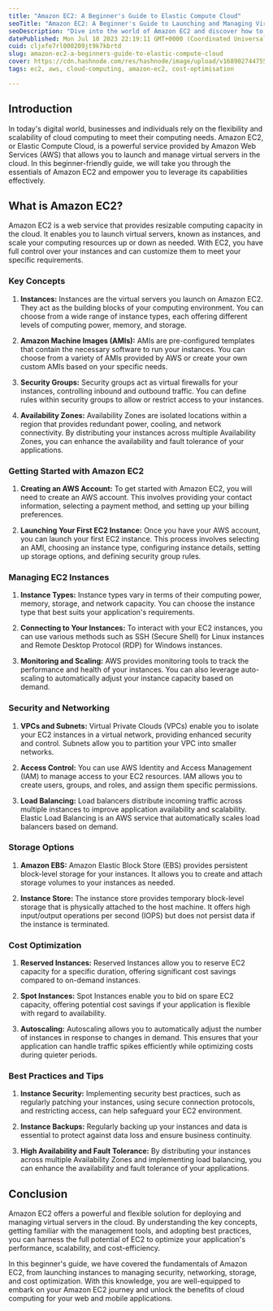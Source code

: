 ```yaml
---
title: "Amazon EC2: A Beginner's Guide to Elastic Compute Cloud"
seoTitle: "Amazon EC2: A Beginner's Guide to Launching and Managing Virtual"
seoDescription: "Dive into the world of Amazon EC2 and discover how to effortlessly launch, manage, and scale virtual servers in the cloud."
datePublished: Mon Jul 10 2023 22:19:11 GMT+0000 (Coordinated Universal Time)
cuid: cljxfe7rl000209jt9k7kbrtd
slug: amazon-ec2-a-beginners-guide-to-elastic-compute-cloud
cover: https://cdn.hashnode.com/res/hashnode/image/upload/v1689027447550/e6d7a91d-e8ac-4162-b930-ce6c091544ba.png
tags: ec2, aws, cloud-computing, amazon-ec2, cost-optimisation

---
```


## Introduction

In today's digital world, businesses and individuals rely on the flexibility and scalability of cloud computing to meet their computing needs. Amazon EC2, or Elastic Compute Cloud, is a powerful service provided by Amazon Web Services (AWS) that allows you to launch and manage virtual servers in the cloud. In this beginner-friendly guide, we will take you through the essentials of Amazon EC2 and empower you to leverage its capabilities effectively.

## What is Amazon EC2?

Amazon EC2 is a web service that provides resizable computing capacity in the cloud. It enables you to launch virtual servers, known as instances, and scale your computing resources up or down as needed. With EC2, you have full control over your instances and can customize them to meet your specific requirements.

### Key Concepts

1. **Instances:** Instances are the virtual servers you launch on Amazon EC2. They act as the building blocks of your computing environment. You can choose from a wide range of instance types, each offering different levels of computing power, memory, and storage.
    
2. **Amazon Machine Images (AMIs):** AMIs are pre-configured templates that contain the necessary software to run your instances. You can choose from a variety of AMIs provided by AWS or create your own custom AMIs based on your specific needs.
    
3. **Security Groups:** Security groups act as virtual firewalls for your instances, controlling inbound and outbound traffic. You can define rules within security groups to allow or restrict access to your instances.
    
4. **Availability Zones:** Availability Zones are isolated locations within a region that provides redundant power, cooling, and network connectivity. By distributing your instances across multiple Availability Zones, you can enhance the availability and fault tolerance of your applications.
    

### Getting Started with Amazon EC2

1. **Creating an AWS Account:** To get started with Amazon EC2, you will need to create an AWS account. This involves providing your contact information, selecting a payment method, and setting up your billing preferences.
    
2. **Launching Your First EC2 Instance:** Once you have your AWS account, you can launch your first EC2 instance. This process involves selecting an AMI, choosing an instance type, configuring instance details, setting up storage options, and defining security group rules.
    

### Managing EC2 Instances

1. **Instance Types:** Instance types vary in terms of their computing power, memory, storage, and network capacity. You can choose the instance type that best suits your application's requirements.
    
2. **Connecting to Your Instances:** To interact with your EC2 instances, you can use various methods such as SSH (Secure Shell) for Linux instances and Remote Desktop Protocol (RDP) for Windows instances.
    
3. **Monitoring and Scaling:** AWS provides monitoring tools to track the performance and health of your instances. You can also leverage auto-scaling to automatically adjust your instance capacity based on demand.
    

### Security and Networking

1. **VPCs and Subnets:** Virtual Private Clouds (VPCs) enable you to isolate your EC2 instances in a virtual network, providing enhanced security and control. Subnets allow you to partition your VPC into smaller networks.
    
2. **Access Control:** You can use AWS Identity and Access Management (IAM) to manage access to your EC2 resources. IAM allows you to create users, groups, and roles, and assign them specific permissions.
    
3. **Load Balancing:** Load balancers distribute incoming traffic across multiple instances to improve application availability and scalability. Elastic Load Balancing is an AWS service that automatically scales load balancers based on demand.
    

### Storage Options

1. **Amazon EBS:** Amazon Elastic Block Store (EBS) provides persistent block-level storage for your instances. It allows you to create and attach storage volumes to your instances as needed.
    
2. **Instance Store:** The instance store provides temporary block-level storage that is physically attached to the host machine. It offers high input/output operations per second (IOPS) but does not persist data if the instance is terminated.
    

### Cost Optimization

1. **Reserved Instances:** Reserved Instances allow you to reserve EC2 capacity for a specific duration, offering significant cost savings compared to on-demand instances.
    
2. **Spot Instances:** Spot Instances enable you to bid on spare EC2 capacity, offering potential cost savings if your application is flexible with regard to availability.
    
3. **Autoscaling:** Autoscaling allows you to automatically adjust the number of instances in response to changes in demand. This ensures that your application can handle traffic spikes efficiently while optimizing costs during quieter periods.
    

### Best Practices and Tips

1. **Instance Security:** Implementing security best practices, such as regularly patching your instances, using secure connection protocols, and restricting access, can help safeguard your EC2 environment.
    
2. **Instance Backups:** Regularly backing up your instances and data is essential to protect against data loss and ensure business continuity.
    
3. **High Availability and Fault Tolerance:** By distributing your instances across multiple Availability Zones and implementing load balancing, you can enhance the availability and fault tolerance of your applications.
    

## Conclusion

Amazon EC2 offers a powerful and flexible solution for deploying and managing virtual servers in the cloud. By understanding the key concepts, getting familiar with the management tools, and adopting best practices, you can harness the full potential of EC2 to optimize your application's performance, scalability, and cost-efficiency.

In this beginner's guide, we have covered the fundamentals of Amazon EC2, from launching instances to managing security, networking, storage, and cost optimization. With this knowledge, you are well-equipped to embark on your Amazon EC2 journey and unlock the benefits of cloud computing for your web and mobile applications.